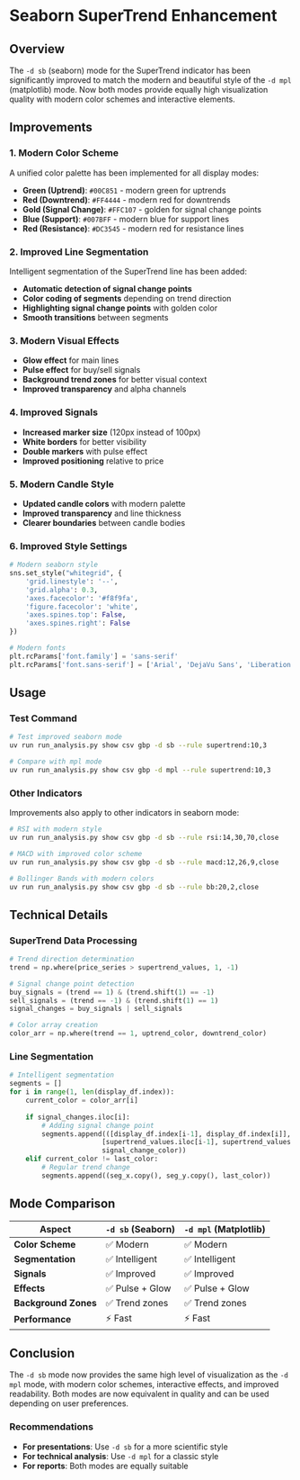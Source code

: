 # Seaborn SuperTrend Enhancement

## Overview

The `-d sb` (seaborn) mode for the SuperTrend indicator has been significantly improved to match the modern and beautiful style of the `-d mpl` (matplotlib) mode. Now both modes provide equally high visualization quality with modern color schemes and interactive elements.

## Improvements

### 1. **Modern Color Scheme**

A unified color palette has been implemented for all display modes:

- **Green (Uptrend)**: `#00C851` - modern green for uptrends
- **Red (Downtrend)**: `#FF4444` - modern red for downtrends
- **Gold (Signal Change)**: `#FFC107` - golden for signal change points
- **Blue (Support)**: `#007BFF` - modern blue for support lines
- **Red (Resistance)**: `#DC3545` - modern red for resistance lines

### 2. **Improved Line Segmentation**

Intelligent segmentation of the SuperTrend line has been added:

- **Automatic detection of signal change points**
- **Color coding of segments** depending on trend direction
- **Highlighting signal change points** with golden color
- **Smooth transitions** between segments

### 3. **Modern Visual Effects**

- **Glow effect** for main lines
- **Pulse effect** for buy/sell signals
- **Background trend zones** for better visual context
- **Improved transparency** and alpha channels

### 4. **Improved Signals**

- **Increased marker size** (120px instead of 100px)
- **White borders** for better visibility
- **Double markers** with pulse effect
- **Improved positioning** relative to price

### 5. **Modern Candle Style**

- **Updated candle colors** with modern palette
- **Improved transparency** and line thickness
- **Clearer boundaries** between candle bodies

### 6. **Improved Style Settings**

```python
# Modern seaborn style
sns.set_style("whitegrid", {
    'grid.linestyle': '--',
    'grid.alpha': 0.3,
    'axes.facecolor': '#f8f9fa',
    'figure.facecolor': 'white',
    'axes.spines.top': False,
    'axes.spines.right': False
})

# Modern fonts
plt.rcParams['font.family'] = 'sans-serif'
plt.rcParams['font.sans-serif'] = ['Arial', 'DejaVu Sans', 'Liberation Sans']
```

## Usage

### Test Command

```bash
# Test improved seaborn mode
uv run run_analysis.py show csv gbp -d sb --rule supertrend:10,3

# Compare with mpl mode
uv run run_analysis.py show csv gbp -d mpl --rule supertrend:10,3
```

### Other Indicators

Improvements also apply to other indicators in seaborn mode:

```bash
# RSI with modern style
uv run run_analysis.py show csv gbp -d sb --rule rsi:14,30,70,close

# MACD with improved color scheme
uv run run_analysis.py show csv gbp -d sb --rule macd:12,26,9,close

# Bollinger Bands with modern colors
uv run run_analysis.py show csv gbp -d sb --rule bb:20,2,close
```

## Technical Details

### SuperTrend Data Processing

```python
# Trend direction determination
trend = np.where(price_series > supertrend_values, 1, -1)

# Signal change point detection
buy_signals = (trend == 1) & (trend.shift(1) == -1)
sell_signals = (trend == -1) & (trend.shift(1) == 1)
signal_changes = buy_signals | sell_signals

# Color array creation
color_arr = np.where(trend == 1, uptrend_color, downtrend_color)
```

### Line Segmentation

```python
# Intelligent segmentation
segments = []
for i in range(1, len(display_df.index)):
    current_color = color_arr[i]
    
    if signal_changes.iloc[i]:
        # Adding signal change point
        segments.append(([display_df.index[i-1], display_df.index[i]], 
                       [supertrend_values.iloc[i-1], supertrend_values.iloc[i]], 
                       signal_change_color))
    elif current_color != last_color:
        # Regular trend change
        segments.append((seg_x.copy(), seg_y.copy(), last_color))
```

## Mode Comparison

| Aspect | `-d sb` (Seaborn) | `-d mpl` (Matplotlib) |
|--------|-------------------|----------------------|
| **Color Scheme** | ✅ Modern | ✅ Modern |
| **Segmentation** | ✅ Intelligent | ✅ Intelligent |
| **Signals** | ✅ Improved | ✅ Improved |
| **Effects** | ✅ Pulse + Glow | ✅ Pulse + Glow |
| **Background Zones** | ✅ Trend zones | ✅ Trend zones |
| **Performance** | ⚡ Fast | ⚡ Fast |

## Conclusion

The `-d sb` mode now provides the same high level of visualization as the `-d mpl` mode, with modern color schemes, interactive effects, and improved readability. Both modes are now equivalent in quality and can be used depending on user preferences.

### Recommendations

- **For presentations**: Use `-d sb` for a more scientific style
- **For technical analysis**: Use `-d mpl` for a classic style
- **For reports**: Both modes are equally suitable 